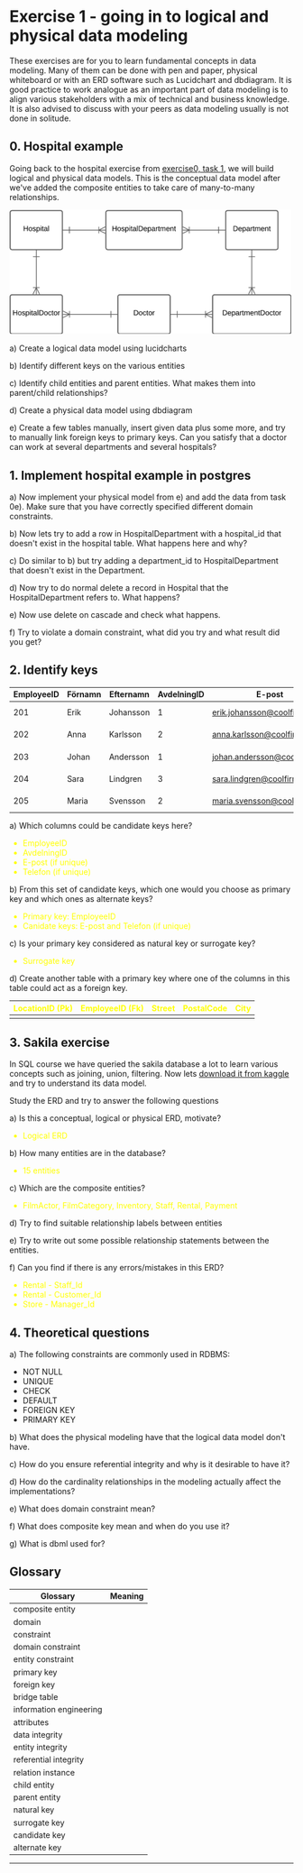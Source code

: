 # Exercise 1 - going in to logical and physical data modeling

These exercises are for you to learn fundamental concepts in data modeling. Many of them can be done with pen and paper, physical whiteboard or with an ERD software such as Lucidchart and dbdiagram. It is good practice to work analogue as an important part of data modeling is to align various stakeholders with a mix of technical and business knowledge. It is also advised to discuss with your peers as data modeling usually is not done in solitude.

## 0. Hospital example

Going back to the hospital exercise from [exercise0, task 1](https://github.com/AIgineerAB/data_modeling_course/blob/main/exercises/exercise0.md), we will build logical and physical data models. This is the conceptual data model after we've added the composite entities to take care of many-to-many relationships.

<img src="https://github.com/kokchun/assets/blob/main/data_modeling/conceptual_hospital.png?raw=true" alt="hospital conceptual" width="500">

a) Create a logical data model using lucidcharts

b) Identify different keys on the various entities

c) Identify child entities and parent entities. What makes them into parent/child relationships?

d) Create a physical data model using dbdiagram

e) Create a few tables manually, insert given data plus some more, and try to manually link foreign keys to primary keys. Can you satisfy that a doctor can work at several departments and several hospitals?

## 1. Implement hospital example in postgres

a) Now implement your physical model from e) and add the data from task 0e). Make sure that you have correctly specified different domain constraints.

b) Now lets try to add a row in HospitalDepartment with a hospital_id that doesn't exist in the hospital table. What happens here and why?

c) Do similar to b) but try adding a department_id to HospitalDepartment that doesn't exist in the Department.

d) Now try to do normal delete a record in Hospital that the HospitalDepartment refers to. What happens?

e) Now use delete on cascade and check what happens.

f) Try to violate a domain constraint, what did you try and what result did you get?

## 2. Identify keys

| EmployeeID | Förnamn | Efternamn | AvdelningID | E-post                       | Telefon     |
| ---------- | ------- | --------- | ----------- | ---------------------------- | ----------- |
| 201        | Erik    | Johansson | 1           | erik.johansson@coolfirma.se  | 070-1234567 |
| 202        | Anna    | Karlsson  | 2           | anna.karlsson@coolfirma.se   | 073-2345678 |
| 203        | Johan   | Andersson | 1           | johan.andersson@coolfirma.se | 072-3456789 |
| 204        | Sara    | Lindgren  | 3           | sara.lindgren@coolfirma.se   | 076-4567890 |
| 205        | Maria   | Svensson  | 2           | maria.svensson@coolfirma.se  | 070-5678901 |


a) Which columns could be candidate keys here?

<span style="color: yellow;">

- EmployeeID
- AvdelningID
- E-post (if unique)
- Telefon (if unique)

</span>

b) From this set of candidate keys, which one would you choose as primary key and which ones as alternate keys?

<span style="color: yellow;">

- Primary key: EmployeeID
- Canidate keys: E-post and Telefon (if unique)

</span>

c) Is your primary key considered as natural key or surrogate key?

<span style="color: yellow;">

- Surrogate key

</span>

d) Create another table with a primary key where one of the columns in this table could act as a foreign key.

<span style="color: yellow;">

| LocationID (Pk) | EmployeeID (Fk) | Street | PostalCode | City |
| --------------- | --------------- | ------ | ---------- | ---- |
|                 |                 |        |            |      |

</span>


## 3. Sakila exercise

In SQL course we have queried the sakila database a lot to learn various concepts such as joining, union, filtering. Now lets [download it from kaggle](https://www.kaggle.com/datasets/atanaskanev/sqlite-sakila-sample-database?resource=download) and try to understand its data model.

Study the ERD and try to answer the following questions 

a) Is this a conceptual, logical or physical ERD, motivate?

<span style="color: yellow;">

- Logical ERD

</span>


b) How many entities are in the database?

<span style="color: yellow;">

- 15 entities

</span>


c) Which are the composite entities?

<span style="color: yellow;">

- FilmActor, FilmCategory, Inventory, Staff, Rental, Payment

</span>


d) Try to find suitable relationship labels between entities

e) Try to write out some possible relationship statements between the entities.

f) Can you find if there is any errors/mistakes in this ERD? 

<span style="color: yellow;">

- Rental - Staff_Id  
- Rental - Customer_Id
- Store - Manager_Id

</span>

## 4. Theoretical questions

a) The following constraints are commonly used in RDBMS:

- NOT NULL
- UNIQUE
- CHECK
- DEFAULT
- FOREIGN KEY
- PRIMARY KEY

b) What does the physical modeling have that the logical data model don't have.

c) How do you ensure referential integrity and why is it desirable to have it?

d) How do the cardinality relationships in the modeling actually affect the implementations? 

e) What does domain constraint mean? 

f) What does composite key mean and when do you use it?

g) What is dbml used for? 

## Glossary

| Glossary                | Meaning |
| ----------------------- | ------- |
| composite entity        |         |
| domain                  |         |
| constraint              |         |
| domain constraint       |         |
| entity constraint       |         |
| primary key             |         |
| foreign key             |         |
| bridge table            |         |
| information engineering |         |
| attributes              |         |
| data integrity          |         |
| entity integrity        |         |
| referential integrity   |         |
| relation instance       |         |
| child entity            |         |
| parent entity           |         |
| natural key             |         |
| surrogate key           |         |
| candidate key           |         |
| alternate key           |         |

---